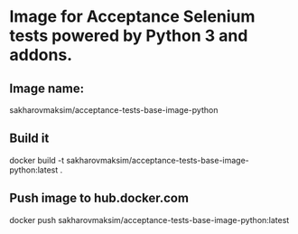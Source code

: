 # Image for Acceptance Selenium tests powered by Python 3 and addons.

## Image name:
sakharovmaksim/acceptance-tests-base-image-python

## Build it
docker build -t sakharovmaksim/acceptance-tests-base-image-python:latest .

## Push image to hub.docker.com
docker push sakharovmaksim/acceptance-tests-base-image-python:latest
